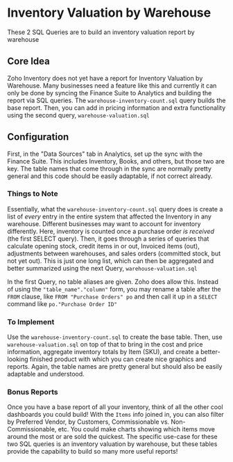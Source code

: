 # Inventory Valuation by Warehouse
These 2 SQL Queries are to build an inventory valuation report by warehouse

## Core Idea
Zoho Inventory does not yet have a report for Inventory Valuation by Warehouse. Many businesses need a feature like this and currently it can only be done by syncing the Finance Suite to Analytics and building the report via SQL queries. The `warehouse-inventory-count.sql` query builds the base report. Then, you can add in pricing information and extra functionality using the second query, `warehouse-valuation.sql`

## Configuration
First, in the "Data Sources" tab in Analytics, set up the sync with the Finance Suite. This includes Inventory, Books, and others, but those two are key. The table names that come through in the sync are normally pretty general and this code should be easily adaptable, if not correct already. 

### Things to Note
Essentially, what the `warehouse-inventory-count.sql` query does is create a list of *every* entry in the entire system that affected the Inventory in any warehouse. Different businesses may want to account for inventory differently. Here, inventory is counted once a purchase order *is received* (the first SELECT query). Then, it goes through a series of queries that calculate opening stock, credit items in or out, Invoiced items (out), adjustments between warehouses, and sales orders (committed stock, but not yet out). This is just one long list, which can then be aggregated and better summarized using the next Query, `warehouse-valuation.sql`

In the first Query, no table aliases are given. Zoho does allow this. Instead of using the `"table_name"."column"` form, you may rename a table after the `FROM` clause, like
`FROM "Purchase Orders" po` and then call it up in a `SELECT` command like `po."Purchase Order ID"`

### To Implement
Use the `warehouse-inventory-count.sql` to create the base table. Then, use `warehouse-valuation.sql` on top of that to bring in the cost and price information, aggregate inventory totals by Item (SKU), and create a better-looking finished product with which you can create nice graphics and reports. Again, the table names are pretty general but should also be easily adaptable and understood.

### Bonus Reports
Once you have a base report of all your inventory, think of all the other cool dashboards you could build! With the `Items` info joined in, you can also filter by Preferred Vendor, by Customers, Commissionable vs. Non-Commissionable, etc. You could make charts showing which items move around the most or are sold the quickest. The specific use-case for these two SQL queries is an inventory valuation by warehouse, but these tables provide the capability to build so many more useful reports!
